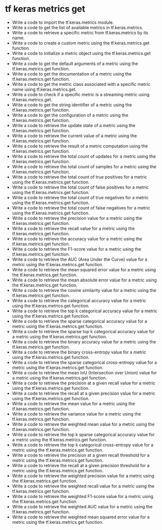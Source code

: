 # tf keras metrics get

- Write a code to import the tf.keras.metrics module.
- Write a code to get the list of available metrics in tf.keras.metrics.
- Write a code to retrieve a specific metric from tf.keras.metrics by its name.
- Write a code to create a custom metric using the tf.keras.metrics.get function.
- Write a code to initialize a metric object using the tf.keras.metrics.get function.
- Write a code to get the default arguments of a metric using the tf.keras.metrics.get function.
- Write a code to get the documentation of a metric using the tf.keras.metrics.get function.
- Write a code to get the metric class associated with a specific metric name using tf.keras.metrics.get.
- Write a code to check if a specific metric is a streaming metric using tf.keras.metrics.get.
- Write a code to get the string identifier of a metric using the tf.keras.metrics.get function.
- Write a code to get the configuration of a metric using the tf.keras.metrics.get function.
- Write a code to retrieve the update state of a metric using the tf.keras.metrics.get function.
- Write a code to retrieve the current value of a metric using the tf.keras.metrics.get function.
- Write a code to retrieve the result of a metric computation using the tf.keras.metrics.get function.
- Write a code to retrieve the total count of updates for a metric using the tf.keras.metrics.get function.
- Write a code to retrieve the total count of samples for a metric using the tf.keras.metrics.get function.
- Write a code to retrieve the total count of true positives for a metric using the tf.keras.metrics.get function.
- Write a code to retrieve the total count of false positives for a metric using the tf.keras.metrics.get function.
- Write a code to retrieve the total count of true negatives for a metric using the tf.keras.metrics.get function.
- Write a code to retrieve the total count of false negatives for a metric using the tf.keras.metrics.get function.
- Write a code to retrieve the precision value for a metric using the tf.keras.metrics.get function.
- Write a code to retrieve the recall value for a metric using the tf.keras.metrics.get function.
- Write a code to retrieve the accuracy value for a metric using the tf.keras.metrics.get function.
- Write a code to retrieve the F1-score value for a metric using the tf.keras.metrics.get function.
- Write a code to retrieve the AUC (Area Under the Curve) value for a metric using the tf.keras.metrics.get function.
- Write a code to retrieve the mean squared error value for a metric using the tf.keras.metrics.get function.
- Write a code to retrieve the mean absolute error value for a metric using the tf.keras.metrics.get function.
- Write a code to retrieve the cosine similarity value for a metric using the tf.keras.metrics.get function.
- Write a code to retrieve the categorical accuracy value for a metric using the tf.keras.metrics.get function.
- Write a code to retrieve the top k categorical accuracy value for a metric using the tf.keras.metrics.get function.
- Write a code to retrieve the sparse categorical accuracy value for a metric using the tf.keras.metrics.get function.
- Write a code to retrieve the sparse top k categorical accuracy value for a metric using the tf.keras.metrics.get function.
- Write a code to retrieve the binary accuracy value for a metric using the tf.keras.metrics.get function.
- Write a code to retrieve the binary cross-entropy value for a metric using the tf.keras.metrics.get function.
- Write a code to retrieve the sparse categorical cross-entropy value for a metric using the tf.keras.metrics.get function.
- Write a code to retrieve the mean IoU (Intersection over Union) value for a metric using the tf.keras.metrics.get function.
- Write a code to retrieve the precision at a given recall value for a metric using the tf.keras.metrics.get function.
- Write a code to retrieve the recall at a given precision value for a metric using the tf.keras.metrics.get function.
- Write a code to retrieve the mean value for a metric using the tf.keras.metrics.get function.
- Write a code to retrieve the variance value for a metric using the tf.keras.metrics.get function.
- Write a code to retrieve the weighted mean value for a metric using the tf.keras.metrics.get function.
- Write a code to retrieve the top k sparse categorical accuracy value for a metric using the tf.keras.metrics.get function.
- Write a code to retrieve the top k categorical cross-entropy value for a metric using the tf.keras.metrics.get function.
- Write a code to retrieve the precision at a given recall threshold for a metric using the tf.keras.metrics.get function.
- Write a code to retrieve the recall at a given precision threshold for a metric using the tf.keras.metrics.get function.
- Write a code to retrieve the weighted precision value for a metric using the tf.keras.metrics.get function.
- Write a code to retrieve the weighted recall value for a metric using the tf.keras.metrics.get function.
- Write a code to retrieve the weighted F1-score value for a metric using the tf.keras.metrics.get function.
- Write a code to retrieve the weighted AUC value for a metric using the tf.keras.metrics.get function.
- Write a code to retrieve the weighted mean squared error value for a metric using the tf.keras.metrics.get function.